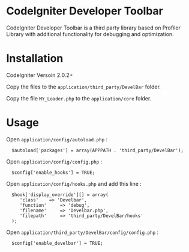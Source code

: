 # CodeIgniter Developer Toolbar

CodeIgniter Developer Toolbar is a third party library based on Profiler Library with additional functionality for debugging and optimization.

# Installation

CodeIgniter Versoin 2.0.2+

Copy the files to the `application/third_party/DevelBar` folder.

Copy the file `MY_Loader.php` to the `application/core` folder.

# Usage

Open `application/config/autoload.php` :

      $autoload['packages'] = array(APPPATH . 'third_party/DevelBar');

Open `application/config/config.php` :

      $config['enable_hooks'] = TRUE;

Open `application/config/hooks.php` and add this line :

      $hook['display_override'][] = array(
         'class'  	=> 'Develbar',
         'function' 	=> 'debug',
         'filename' 	=> 'Develbar.php',
         'filepath' 	=> 'third_party/DevelBar/hooks'
      );

Open `application/third_party/DevelBar/config/config.php` :

      $config['enable_develbar'] = TRUE;
